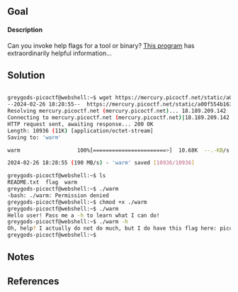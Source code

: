 ## Goal

#### Description

Can you invoke help flags for a tool or binary? [This program](https://mercury.picoctf.net/static/a00f554b16385d9970dae424f66ee1ab/warm) has extraordinarily helpful information...


## Solution

```bash

greygods-picoctf@webshell:~$ wget https://mercury.picoctf.net/static/a00f554b16385d9970dae424f66ee1ab/warm
--2024-02-26 18:28:55--  https://mercury.picoctf.net/static/a00f554b16385d9970dae424f66ee1ab/warm
Resolving mercury.picoctf.net (mercury.picoctf.net)... 18.189.209.142
Connecting to mercury.picoctf.net (mercury.picoctf.net)|18.189.209.142|:443... connected.
HTTP request sent, awaiting response... 200 OK
Length: 10936 (11K) [application/octet-stream]
Saving to: 'warm'

warm                  100%[=======================>]  10.68K  --.-KB/s    in 0s      

2024-02-26 18:28:55 (190 MB/s) - 'warm' saved [10936/10936]

greygods-picoctf@webshell:~$ ls
README.txt  flag  warm
greygods-picoctf@webshell:~$ ./warm
-bash: ./warm: Permission denied
greygods-picoctf@webshell:~$ chmod +x ./warm 
greygods-picoctf@webshell:~$ ./warm 
Hello user! Pass me a -h to learn what I can do!
greygods-picoctf@webshell:~$ ./warm -h
Oh, help? I actually do not do much, but I do have this flag here: picoCTF{b1scu1ts_4nd_gr4vy_18788aaa}
greygods-picoctf@webshell:~$ 
````

## Notes

## References